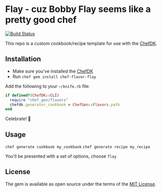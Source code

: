 # Flay - cuz Bobby Flay seems like a pretty good chef

[![Build Status](https://travis-ci.org/sweeperio/flay.svg?branch=master)](https://travis-ci.org/sweeperio/flay)

This repo is a custom cookbook/recipe template for use with the [ChefDK].

[ChefDK]: https://downloads.chef.io/chef-dk/

## Installation

* Make sure you've installed the [ChefDK]
* Run `chef gem install chef-flavor-flay`

Add the following to your `~/knife.rb` file:

```ruby
if defined?(ChefDK::CLI)
  require "chef_gen/flavors"
  chefdk.generator_cookbook = ChefGen::Flavors.path
end
```

Celebrate! :rocket:

## Usage

`chef generate cookbook my_cookbook`
`chef generate recipe my_recipe`

You'll be presented with a set of options, choose `flay`

## License

The gem is available as open source under the terms of the [MIT License](http://opensource.org/licenses/MIT).

